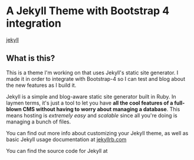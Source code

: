 # A Jekyll Theme with Bootstrap 4 integration


[jekyll](https://github.com/jekyll/jekyll)

## What is this?

This is a theme I'm working on that uses Jekyll's static site generator. I made it in order to integrate with Bootstrap-4 so I can test and blog about the new features as I build it.

Jekyll is a simple and blog-aware static site generator built in Ruby. In laymen terms, it's just a tool to let you have **all the cool features of a full-blown CMS without having to worry about managing a database**. This means hosting is *extremely easy* and *scalable* since all you're doing is managing a bunch of files.

You can find out more info about customizing your Jekyll theme, as well as basic Jekyll usage documentation at [jekyllrb.com](http://jekyllrb.com/)

You can find the source code for Jekyll at









